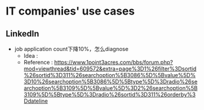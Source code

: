 # IT companies' use cases

## LinkedIn
- job application count下降10%，怎么diagnose
  - Idea : 
  - Reference : https://www.1point3acres.com/bbs/forum.php?mod=viewthread&tid=609572&extra=page%3D1%26filter%3Dsortid%26sortid%3D311%26searchoption%5B3086%5D%5Bvalue%5D%3D10%26searchoption%5B3086%5D%5Btype%5D%3Dradio%26searchoption%5B3109%5D%5Bvalue%5D%3D2%26searchoption%5B3109%5D%5Btype%5D%3Dradio%26sortid%3D311%26orderby%3Ddateline
